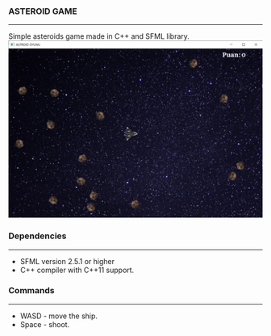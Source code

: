 ### ASTEROID GAME 
-----------

Simple asteroids game made in C++ and SFML library.
![ekran goruntusu](https://github.com/muhammedaltunisik/Asteroid-Game/blob/master/img/OyunGoruntusu.png)

### Dependencies
------
- SFML version 2.5.1 or higher
- C++ compiler with C++11 support.

### Commands
------
- WASD - move the ship.
- Space - shoot.

